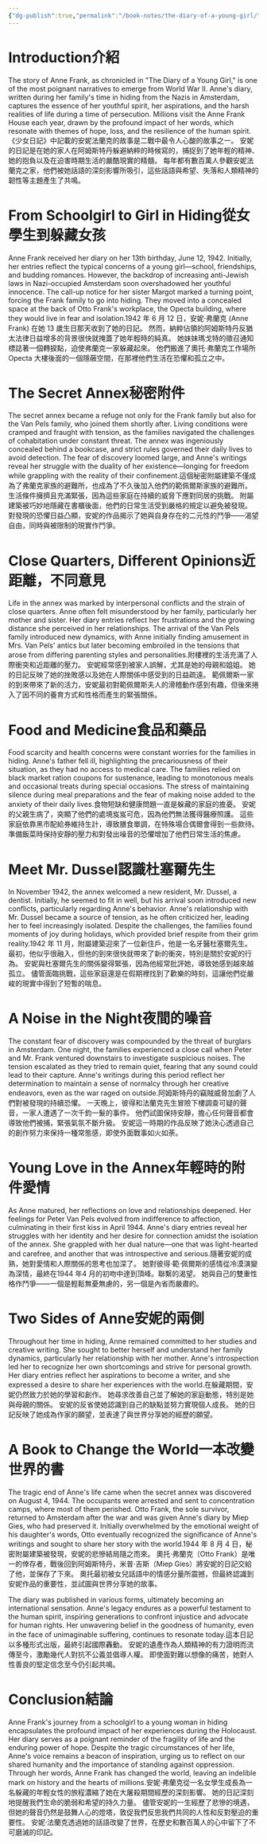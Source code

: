 ```yaml
---
{"dg-publish":true,"permalink":"/book-notes/the-diary-of-a-young-girl/","dgPassFrontmatter":true,"created":"2024-11-24T10:41:52.396+08:00","updated":"2024-11-27T18:15:38.417+08:00"}
---
```


# Introduction介紹

The story of Anne Frank, as chronicled in "The Diary of a Young Girl," is one of the most poignant narratives to emerge from World War II. Anne's diary, written during her family's time in hiding from the Nazis in Amsterdam, captures the essence of her youthful spirit, her aspirations, and the harsh realities of life during a time of persecution. Millions visit the Anne Frank House each year, drawn by the profound impact of her words, which resonate with themes of hope, loss, and the resilience of the human spirit.《少女日記》中記載的安妮法蘭克的故事是二戰中最令人心酸的故事之一。 安妮的日記是在她的家人在阿姆斯特丹躲避納粹的時候寫的，捕捉到了她年輕的精神、她的抱負以及在迫害時期生活的嚴酷現實的精髓。 每年都有數百萬人參觀安妮法蘭克之家，他們被她話語的深刻影響所吸引，這些話語與希望、失落和人類精神的韌性等主題產生了共鳴。

# From Schoolgirl to Girl in Hiding從女學生到躲藏女孩

Anne Frank received her diary on her 13th birthday, June 12, 1942. Initially, her entries reflect the typical concerns of a young girl—school, friendships, and budding romances. However, the backdrop of increasing anti-Jewish laws in Nazi-occupied Amsterdam soon overshadowed her youthful innocence. The call-up notice for her sister Margot marked a turning point, forcing the Frank family to go into hiding. They moved into a concealed space at the back of Otto Frank's workplace, the Opecta building, where they would live in fear and isolation.1942 年 6 月 12 日，安妮·弗蘭克 (Anne Frank) 在她 13 歲生日那天收到了她的日記。 然而，納粹佔領的阿姆斯特丹反猶太法律日益增多的背景很快就掩蓋了她年輕時的純真。 她妹妹瑪戈特的徵召通知標誌著一個轉捩點，迫使弗蘭克一家躲藏起來。 他們搬進了奧托·弗蘭克工作場所 Opecta 大樓後面的一個隱蔽空間，在那裡他們生活在恐懼和孤立之中。

# The Secret Annex秘密附件

The secret annex became a refuge not only for the Frank family but also for the Van Pels family, who joined them shortly after. Living conditions were cramped and fraught with tension, as the families navigated the challenges of cohabitation under constant threat. The annex was ingeniously concealed behind a bookcase, and strict rules governed their daily lives to avoid detection. The fear of discovery loomed large, and Anne's writings reveal her struggle with the duality of her existence—longing for freedom while grappling with the reality of their confinement.這個秘密附屬建築不僅成為了弗蘭克家族的避難所，也成為了不久後加入他們的範佩爾斯家族的避難所。 生活條件擁擠且充滿緊張，因為這些家庭在持續的威脅下應對同居的挑戰。 附屬建築被巧妙地隱藏在書櫃後面，他們的日常生活受到嚴格的規定以避免被發現。 對發現的恐懼日益凸顯，安妮的作品揭示了她與自身存在的二元性的鬥爭——渴望自由，同時與被限制的現實作鬥爭。

# Close Quarters, Different Opinions近距離，不同意見

Life in the annex was marked by interpersonal conflicts and the strain of close quarters. Anne often felt misunderstood by her family, particularly her mother and sister. Her diary entries reflect her frustrations and the growing distance she perceived in her relationships. The arrival of the Van Pels family introduced new dynamics, with Anne initially finding amusement in Mrs. Van Pels' antics but later becoming embroiled in the tensions that arose from differing parenting styles and personalities.附樓裡的生活充滿了人際衝突和近距離的壓力。 安妮經常感到被家人誤解，尤其是她的母親和姐姐。 她的日記反映了她的挫敗感以及她在人際關係中感受到的日益疏遠。 範佩爾斯一家的到來帶來了新的活力，安妮最初對範佩爾斯夫人的滑稽動作感到有趣，但後來捲入了因不同的養育方式和性格而產生的緊張關係。

# Food and Medicine食品和藥品

Food scarcity and health concerns were constant worries for the families in hiding. Anne's father fell ill, highlighting the precariousness of their situation, as they had no access to medical care. The families relied on black market ration coupons for sustenance, leading to monotonous meals and occasional treats during special occasions. The stress of maintaining silence during meal preparations and the fear of making noise added to the anxiety of their daily lives.食物短缺和健康問題一直是躲藏的家庭的擔憂。 安妮的父親生病了，突顯了他們的處境岌岌可危，因為他們無法獲得醫療照護。 這些家庭依靠黑市配給券維持生計，導致膳食單調，在特殊場合偶爾會得到一些款待。 準備飯菜時保持安靜的壓力和對發出噪音的恐懼增加了他們日常生活的焦慮。

# Meet Mr. Dussel認識杜塞爾先生

In November 1942, the annex welcomed a new resident, Mr. Dussel, a dentist. Initially, he seemed to fit in well, but his arrival soon introduced new conflicts, particularly regarding Anne's behavior. Anne's relationship with Mr. Dussel became a source of tension, as he often criticized her, leading her to feel increasingly isolated. Despite the challenges, the families found moments of joy during holidays, which provided brief respite from their grim reality.1942 年 11 月，附屬建築迎來了一位新住戶，他是一名牙醫杜塞爾先生。 最初，他似乎很融入，但他的到來很快就帶來了新的衝突，特別是關於安妮的行為。 安妮與杜塞爾先生的關係變得緊張，因為他經常批評她，導致她感到越來越孤立。 儘管面臨挑戰，這些家庭還是在假期裡找到了歡樂的時刻，這讓他們從嚴峻的現實中得到了短暫的喘息。

# A Noise in the Night夜間的噪音

The constant fear of discovery was compounded by the threat of burglars in Amsterdam. One night, the families experienced a close call when Peter and Mr. Frank ventured downstairs to investigate suspicious noises. The tension escalated as they tried to remain quiet, fearing that any sound could lead to their capture. Anne's writings during this period reflect her determination to maintain a sense of normalcy through her creative endeavors, even as the war raged on outside.阿姆斯特丹的竊賊威脅加劇了人們對被發現的持續恐懼。 一天晚上，彼得和法蘭克先生冒險下樓調查可疑的聲音，一家人遭遇了一次千鈞一髮的事件。 他們試圖保持安靜，擔心任何聲音都會導致他們被捕，緊張氣氛不斷升級。 安妮這一時期的作品反映了她決心透過自己的創作努力來保持一種常態感，即使外面戰事如火如荼。

# Young Love in the Annex年輕時的附件愛情

As Anne matured, her reflections on love and relationships deepened. Her feelings for Peter Van Pels evolved from indifference to affection, culminating in their first kiss in April 1944. Anne's diary entries reveal her struggles with her identity and her desire for connection amidst the isolation of the annex. She grappled with her dual nature—one that was light-hearted and carefree, and another that was introspective and serious.隨著安妮的成熟，她對愛情和人際關係的思考也加深了。 她對彼得·範·佩爾斯的感情從冷漠演變為深情，最終在1944 年4 月的初吻中達到頂峰。聯繫的渴望。 她與自己的雙重性格作鬥爭——一個是輕鬆無憂無慮的，另一個是內省而嚴肅的。

# Two Sides of Anne安妮的兩側

Throughout her time in hiding, Anne remained committed to her studies and creative writing. She sought to better herself and understand her family dynamics, particularly her relationship with her mother. Anne's introspection led her to recognize her own shortcomings and strive for personal growth. Her diary entries reflect her aspirations to become a writer, and she expressed a desire to share her experiences with the world.在躲藏期間，安妮仍然致力於她的學習和創作。 她尋求改善自己並了解她的家庭動態，特別是她與母親的關係。 安妮的反省使她認識到自己的缺點並努力實現個人成長。 她的日記反映了她成為作家的願望，並表達了與世界分享她的經歷的願望。

# A Book to Change the World一本改變世界的書

The tragic end of Anne's life came when the secret annex was discovered on August 4, 1944. The occupants were arrested and sent to concentration camps, where most of them perished. Otto Frank, the sole survivor, returned to Amsterdam after the war and was given Anne's diary by Miep Gies, who had preserved it. Initially overwhelmed by the emotional weight of his daughter's words, Otto eventually recognized the significance of Anne's writings and sought to share her story with the world.1944 年 8 月 4 日，秘密附屬建築被發現，安妮的悲慘結局隨之而來。 奧托·弗蘭克（Otto Frank）是唯一的倖存者，戰後回到阿姆斯特丹，米普·吉斯（Miep Gies）將安妮的日記交給了他，並保存了下來。 奧托最初被女兒話語中的情感分量所震撼，但最終認識到安妮作品的重要性，並試圖與世界分享她的故事。

The diary was published in various forms, ultimately becoming an international sensation. Anne's legacy endures as a powerful testament to the human spirit, inspiring generations to confront injustice and advocate for human rights. Her unwavering belief in the goodness of humanity, even in the face of unimaginable suffering, continues to resonate today.這本日記以多種形式出版，最終引起國際轟動。 安妮的遺產作為人類精神的有力證明而流傳至今，激勵幾代人對抗不公義並倡導人權。 即使面對難以想像的痛苦，她對人性善良的堅定信念至今仍引起共鳴。

# Conclusion結論

Anne Frank's journey from a schoolgirl to a young woman in hiding encapsulates the profound impact of her experiences during the Holocaust. Her diary serves as a poignant reminder of the fragility of life and the enduring power of hope. Despite the tragic circumstances of her life, Anne's voice remains a beacon of inspiration, urging us to reflect on our shared humanity and the importance of standing against oppression. Through her words, Anne Frank has changed the world, leaving an indelible mark on history and the hearts of millions.安妮·弗蘭克從一名女學生成長為一名躲藏的年輕女性的旅程濃縮了她在大屠殺期間經歷的深刻影響。 她的日記深刻地提醒我們生命的脆弱和希望的持久力量。 儘管安妮的一生經歷了悲慘的境遇，但她的聲音仍然是鼓舞人心的燈塔，敦促我們反思我們共同的人性和反對壓迫的重要性。 安妮·法蘭克透過她的話語改變了世界，在歷史和數百萬人的心中留下了不可磨滅的印記。
